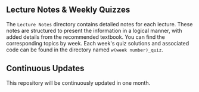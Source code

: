## Lecture Notes & Weekly Quizzes

The `Lecture Notes` directory contains detailed notes for each lecture. These notes are structured to present the information in a logical manner, with added details from the recommended textbook. You can find the corresponding topics by week. Each week's quiz solutions and associated code can be found in the directory named `w(week number)_quiz`. 

## Continuous Updates

This repository will be continuously updated in one month. 

